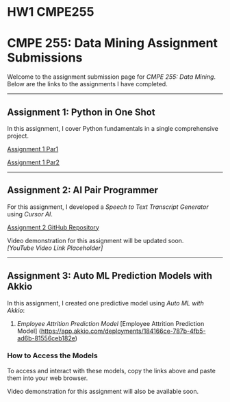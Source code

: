 # HW1 CMPE255
# CMPE 255: Data Mining Assignment Submissions

Welcome to the assignment submission page for *CMPE 255: Data Mining*. Below are the links to the assignments I have completed.

---

## Assignment 1: Python in One Shot

In this assignment, I cover Python fundamentals in a single comprehensive project.

[Assignment 1 Par1](https://github.com/Mohib1402/HW1CMPE255/blob/main/Ass1Part1.ipynb)

[Assignment 1 Par2](https://github.com/Mohib1402/HW1CMPE255/blob/main/Ass1Part2.ipynb)

---

## Assignment 2: AI Pair Programmer

For this assignment, I developed a *Speech to Text Transcript Generator* using *Cursor AI*.

[Assignment 2 GitHub Repository](#)

Video demonstration for this assignment will be updated soon.  
*[YouTube Video Link Placeholder]*

---

## Assignment 3: Auto ML Prediction Models with Akkio

In this assignment, I created one predictive model using *Auto ML with Akkio*:

1. *Employee Attrition Prediction Model*
   [Employee Attrition Prediction Model]
   (https://app.akkio.com/deployments/184166ce-787b-4fb5-ad6b-81556ceb182e)


### How to Access the Models

To access and interact with these models, copy the links above and paste them into your web browser.

Video demonstration for this assignment will also be available soon.  
